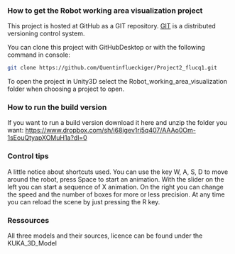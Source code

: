 ### How to get the Robot working area visualization project

This project is hosted at GitHub as a GIT repository.
[GIT](http://git-scm.com/) is a distributed versioning control system.

You can clone this project with GitHubDesktop or with the following command in console:

```sh
git clone https://github.com/Quentinflueckiger/Project2_flucq1.git
```
To open the project in Unity3D select the Robot_working_area_visualization folder when choosing a project to open.

### How to run the build version

If you want to run a build version download it here and unzip the folder you want: https://www.dropbox.com/sh/i68igev1ri5q407/AAAo0Om-1sEouQtyapXOMuH1a?dl=0

### Control tips
A little notice about shortcuts used. You can use the key W, A, S, D to move around the robot, press Space to start an animation. With the slider on the left you can start a sequence of X animation. On the right you can change the speed and the number of boxes for more or less precision. At any time you can reload the scene by just pressing the R key. 

### Ressources

All three models and their sources, licence can be found under the KUKA_3D_Model
